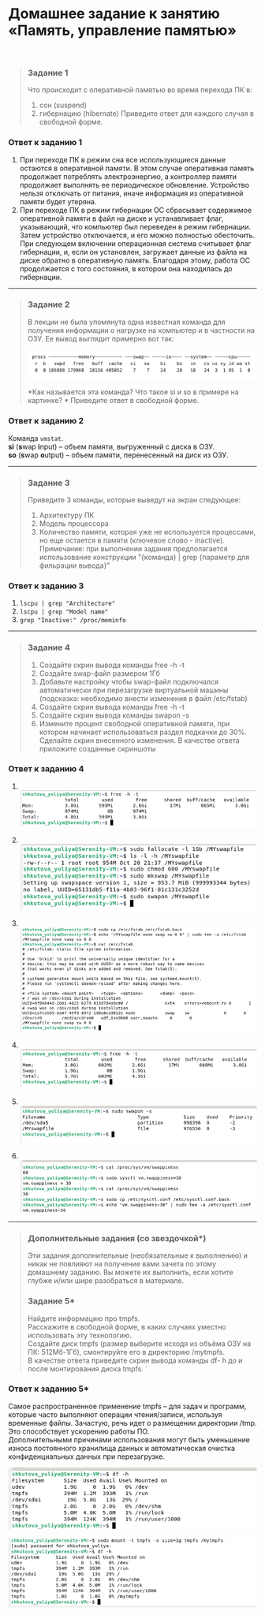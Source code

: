 # Домашнее задание к занятию «Память, управление памятью»
<br>

> ### Задание 1
> Что происходит с оперативной памятью во время перехода ПК в:
> 1.	сон (suspend)
> 2.	гибернацию (hibernate)
> Приведите ответ для каждого случая в свободной форме.
>
### Ответ к заданию 1
1.	При переходе ПК в режим сна все использующиеся данные остаются в оперативной памяти. В этом случае оперативная память продолжает потреблять электроэнергию, а контроллер памяти продолжает выполнять ее периодическое обновление. Устройство нельзя отключать от питания, иначе информация из оперативной памяти будет утеряна.
2.	При переходе ПК в режим гибернации ОС сбрасывает содержимое оперативной памяти в файл на диске и устанавливает флаг, указывающий, что компьютер был переведен в режим гибернации. Затем устройство отключается, и его можно полностью обесточить.
При следующем включении операционная система считывает флаг гибернации, и, если он установлен, загружает данные из файла на диске обратно в оперативную память. Благодаря этому, работа ОС продолжается с того состояния, в котором она находилась до гибернации.

---

> ### Задание 2
> В лекции не была упомянута одна известная команда для получения информации о нагрузке на компьютер и в частности на ОЗУ.
> Ее вывод выглядит примерно вот так:
>
> ![](/img/slinb-2.2.0.png)
> 
> *Как называется эта команда? Что такое si и so в примере на картинке? *
> Приведите ответ в свободной форме.
>
### Ответ к заданию 2
Команда ```vmstat```.  
**si** (**s**wap **i**nput) – объем памяти, выгруженный с диска в ОЗУ.  
**so** (**s**wap **o**utput) – объем памяти, перенесенный на диск из ОЗУ.  

---

> ### Задание 3
> Приведите 3 команды, которые выведут на экран следующее:
> 1.	Архитектуру ПК
> 2.	Модель процессора
> 3.	Количество памяти, которая уже не используется процессами, но еще остается в памяти (ключевое слово - inactive).
> Примечание: при выполнении задания предполагается использование конструкции "{команда} | grep {параметр для фильрации вывода}"
> 
### Ответ к заданию 3
1.	```lscpu | grep "Architecture"```
2.	```lscpu | grep "Model name"```
3.	```grep "Inactive:" /proc/meminfo```

---

> ### Задание 4
> 1.	Создайте скрин вывода команды free -h -t
> 2.	Создайте swap-файл размером 1Гб
> 3.	Добавьте настройку чтобы swap-файл подключался автоматически при перезагрузке виртуальной машины (подсказка: необходимо внести изменения в файл /etc/fstab)
> 4.	Создайте скрин вывода команды free -h -t
> 5.	Создайте скрин вывода команды swapon -s
> 6.	Измените процент свободной оперативной памяти, при котором начинает использоваться раздел подкачки до 30%. Сделайте скрин внесенного изменения.
> В качестве ответа приложите созданные скриншоты
>
### Ответ к заданию 4

1. &nbsp;&nbsp;&nbsp;<kbd><img src="/img/slinb-2.4.1.png"></kbd>

2. &nbsp;&nbsp;&nbsp;<kbd><img src="/img/slinb-2.4.2.png"></kbd>

3. &nbsp;&nbsp;&nbsp;<kbd><img src="/img/slinb-2.4.3.png" width="800"></kbd>

4. &nbsp;&nbsp;&nbsp;<kbd><img src="/img/slinb-2.4.4.png"></kbd>

5. &nbsp;&nbsp;&nbsp;<kbd><img src="/img/slinb-2.4.5.png"></kbd>

6. &nbsp;&nbsp;&nbsp;<kbd><img src="/img/slinb-2.4.6.png"></kbd>

---

> ### Дополнительные задания (со звездочкой*)
> Эти задания дополнительные (необязательные к выполнению) и никак не повлияют на получение вами зачета по этому домашнему заданию. Вы можете их выполнить, если хотите глубже и/или шире разобраться в материале.
> 
> ### Задание 5*
> Найдите информацию про tmpfs.  
> Расскажите в свободной форме, в каких случаях уместно использовать эту технологию.  
> Создайте диск tmpfs (размер выберите исходя из объёма ОЗУ на ПК: 512Мб-1Гб), смонтируйте его в директорию /mytmpfs.  
> В качестве ответа приведите скрин вывода команды df- h до и после монтирования диска tmpfs. `  
> 
### Ответ к заданию 5*
Самое распространенное применение tmpfs – для задач и программ, которые часто выполняют операции чтения/записи, используя временные файлы. Зачастую, речь идет о размещении директории /tmp.  Это способствует ускорению работы ПО.  
Дополнительными причинами использования могут быть уменьшение износа постоянного хранилища данных и автоматическая очистка конфиденциальных данных при перезагрузке.

<kbd><img src="/img/slinb-2.5.1.png"></kbd>

<kbd><img src="/img/slinb-2.5.2.png"></kbd>
